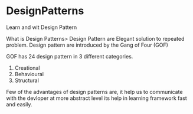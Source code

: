# DesignPatterns
Learn and wit Design Pattern

What is Design Patterns>
Design Pattern are Elegant solution to repeated problem. 
Design pattern are introduced by the Gang of Four (GOF)

GOF has 24 design pattern in 3 different categories.
1. Creational
2. Behavioural
3. Structural

Few of the advantages of design patterns are, it help us to communicate with the devloper at more abstract level
its help in learning framework fast and easily.
